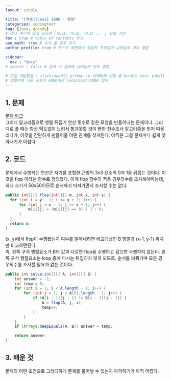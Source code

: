 ```yaml
---
layout: single

title: "[백준][Java] 1080 - 행렬"
categories: codingtest
tag: [Java, greedy]
# 태그 여러개 달고 싶으면 [태그1, 태그2, 태그3 ... ] 으로 작성
toc : true # table of contents 추가
use_math: true # 수식 쓸 경우 추가
author_profile: true # 포스트 화면에서 작성자 프로필이 나타날지 여부 결정

sidebar:
  nav : "docs"
# search : false # 검색 시 결과에 나타날지 여부 결정

# 로컬 개발환경 : slackjawed12.github.io 디렉터리 이동 후 bundle exec jekyll serve 실행
# 명령어에 나온 포트가 4000이면 localhost:4000 접속
---
```


## 1. 문제
[문제 링크](https://www.acmicpc.net/problem/1080) <br/>
그리디 알고리즘으로 행렬 뒤집기 연산 횟수로 같은 모양을 만들어내는 문제이다.
그리디로 풀 때는 항상 택도없이 느려서 통과못할 것이 뻔한 전수조사 알고리즘을 먼저 떠올리다가, 이것을 간단하게 만들어줄 어떤 관계를 찾게된다. 아직은 그걸 문제마다 쉽게 찾아내기가 어렵다. 

## 2. 코드

문제에서 수행되는 연산은 자기를 포함한 근방의 3x3 요소의 0과 1을 뒤집는 것이다. 이것을 flop 이라는 함수로 정의했다. 이제 flop 함수의 적용 경우의수를 조사해야하는데, 최대 크기가 50x50이므로 순서까지 따져가면서 조사할 수는 없다.

```java
public int[][] flop(int[][] m, int x, int y) {
  for (int i = y - 1; i <= y + 1; i++) {
      for (int j = x - 1; j <= x + 1; j++) {
          m[i][j] = (m[i][j] == 0) ? 1 : 0;
      }
  }
  return m;
}
```
(x, y)에서 flop이 수행됐는지 여부를 알아내려면 비교대상인 B 행렬과 (x-1, y-1) 위치만 비교하면된다. <br/>
즉, 왼쪽 구석 행렬요소가 B의 값과 다르면 flop을 수행하고 같으면 수행하지 않는다. 왼쪽 구석 행렬요소는 loop 중에 다시는 뒤집히지 않게 되므로, 순서를 바꿔가며 모든 경우의수를 조사할 필요가 없는 것이다.

```java
public int solve(int[][] A, int[][] B) {
    int answer = -1;
    int temp = 0;
    for (int i = 1; i < A.length - 1; i++) {
        for (int j = 1; j < A[0].length - 1; j++) {
            if (A[i - 1][j - 1] != B[i - 1][j - 1]) {
                A = flop(A, j, i);
                temp++;
            }
        }
    }
    if (Arrays.deepEquals(A, B)) answer = temp;

    return answer;
}
```

## 3. 배운 것
문제의 어떤 조건으로 그리디하게 문제를 풀어낼 수 있는지 파악하기가 아직 어렵다. 
